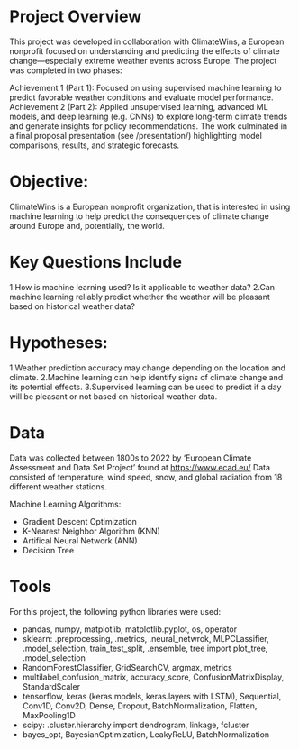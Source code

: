 # Project Overview
This project was developed in collaboration with ClimateWins, a European nonprofit focused on understanding and predicting the effects of climate change—especially extreme weather events across Europe.
The project was completed in two phases:

Achievement 1 (Part 1): Focused on using supervised machine learning to predict favorable weather conditions and evaluate model performance.
Achievement 2 (Part 2): Applied unsupervised learning, advanced ML models, and deep learning (e.g. CNNs) to explore long-term climate trends and generate insights for policy recommendations.
The work culminated in a final proposal presentation (see /presentation/) highlighting model comparisons, results, and strategic forecasts.

# Objective:
ClimateWins is a European nonprofit organization, that is interested in using machine learning to help predict the consequences of climate change around Europe and, potentially, the world.

# Key Questions Include
1.How is machine learning used? Is it applicable to weather data?
2.Can machine learning reliably predict whether the weather will be pleasant based on historical weather data?

# Hypotheses:
1.Weather prediction accuracy may change depending on the location and climate. 
2.Machine learning can help identify signs of climate change and its potential effects.
3.Supervised learning can be used to predict if a day will be pleasant or not based on historical weather data.

# Data 
Data was collected between 1800s to 2022 by ‘European Climate Assessment and Data Set Project’ found at https://www.ecad.eu/
Data consisted of temperature, wind speed, snow, and global radiation from 18 different weather stations.

Machine Learning Algorithms:
- Gradient Descent Optimization
- K-Nearest Neighbor Algorithm (KNN)
- Artifical Neural Network (ANN)
- Decision Tree

# Tools

For this project, the following python libraries were used:
- pandas, numpy, matplotlib, matplotlib.pyplot, os, operator
- sklearn: .preprocessing, .metrics, .neural_netwrok, MLPCLassifier, .model_selection, train_test_split, .ensemble, tree import plot_tree, .model_selection
- RandomForestClassifier, GridSearchCV, argmax, metrics
- multilabel_confusion_matrix, accuracy_score, ConfusionMatrixDisplay, StandardScaler
- tensorflow, keras (keras.models, keras.layers with LSTM), Sequential, Conv1D, Conv2D, Dense, Dropout, BatchNormalization, Flatten, MaxPooling1D
- scipy: .cluster.hierarchy import dendrogram, linkage, fcluster
- bayes_opt, BayesianOptimization, LeakyReLU, BatchNormalization

